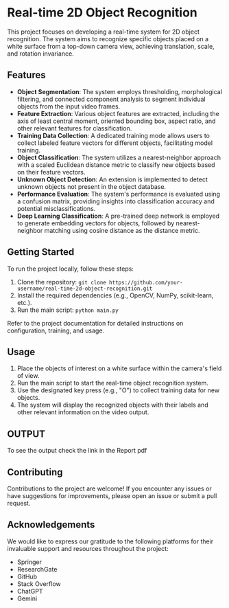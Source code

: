 

# Real-time 2D Object Recognition

This project focuses on developing a real-time system for 2D object recognition. The system aims to recognize specific objects placed on a white surface from a top-down camera view, achieving translation, scale, and rotation invariance.

## Features

- **Object Segmentation**: The system employs thresholding, morphological filtering, and connected component analysis to segment individual objects from the input video frames.
- **Feature Extraction**: Various object features are extracted, including the axis of least central moment, oriented bounding box, aspect ratio, and other relevant features for classification.
- **Training Data Collection**: A dedicated training mode allows users to collect labeled feature vectors for different objects, facilitating model training.
- **Object Classification**: The system utilizes a nearest-neighbor approach with a scaled Euclidean distance metric to classify new objects based on their feature vectors.
- **Unknown Object Detection**: An extension is implemented to detect unknown objects not present in the object database.
- **Performance Evaluation**: The system's performance is evaluated using a confusion matrix, providing insights into classification accuracy and potential misclassifications.
- **Deep Learning Classification**: A pre-trained deep network is employed to generate embedding vectors for objects, followed by nearest-neighbor matching using cosine distance as the distance metric.

## Getting Started

To run the project locally, follow these steps:

1. Clone the repository: `git clone https://github.com/your-username/real-time-2d-object-recognition.git`
2. Install the required dependencies (e.g., OpenCV, NumPy, scikit-learn, etc.).
3. Run the main script: `python main.py`

Refer to the project documentation for detailed instructions on configuration, training, and usage.

## Usage

1. Place the objects of interest on a white surface within the camera's field of view.
2. Run the main script to start the real-time object recognition system.
3. Use the designated key press (e.g., "O") to collect training data for new objects.
4. The system will display the recognized objects with their labels and other relevant information on the video output.

## OUTPUT
To see the output check the link in the Report pdf

## Contributing

Contributions to the project are welcome! If you encounter any issues or have suggestions for improvements, please open an issue or submit a pull request.

## Acknowledgements

We would like to express our gratitude to the following platforms for their invaluable support and resources throughout the project:

- Springer
- ResearchGate
- GitHub
- Stack Overflow
- ChatGPT
- Gemini
